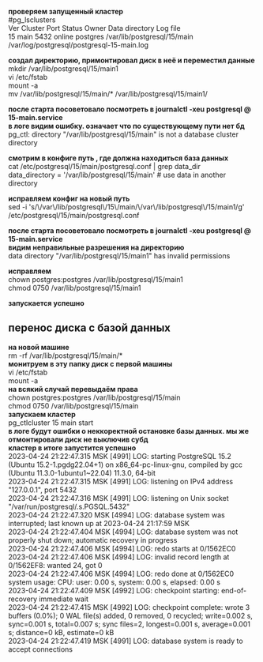 **проверяем запущенный кластер**  
#pg_lsclusters  
Ver Cluster Port Status Owner    Data directory              Log file  
15  main    5432 online postgres /var/lib/postgresql/15/main /var/log/postgresql/postgresql-15-main.log  


**создал директорию, примонтировал диск в неё и переместил данные**  
mkdir /var/lib/postgresql/15/main1  
vi /etc/fstab  
mount -a  
mv /var/lib/postgresql/15/main/* /var/lib/postgresql/15/main1/  
 
**после старта посоветовало посмотреть  в journalctl -xeu postgresql @ 15-main.service**  
**в логе видим ошибку. означает что по существующему пути нет бд**  
pg_ctl: directory "/var/lib/postgresql/15/main" is not a database cluster directory  

**смотрим в конфиге путь , где должна находиться база данных**  
cat /etc/postgresql/15/main/postgresql.conf | grep data_dir  
data_directory = '/var/lib/postgresql/15/main'          # use data in another directory  

**исправляем конфиг на новый путь**  
sed -i 's/\\/var\\/lib\/postgresql\\/15\\/main/\\/var\\/lib\/postgresql\\/15\/main1/g' /etc/postgresql/15/main/postgresql.conf  

**после старта посоветовало посмотреть  в journalctl -xeu postgresql @ 15-main.service**  
**видим неправильные разрешения на директорию**  
data directory "/var/lib/postgresql/15/main1" has invalid permissions  

**исправляем**  
chown postgres:postgres /var/lib/postgresql/15/main1  
chmod 0750 /var/lib/postgresql/15/main1  

**запускается успешно**  


## **перенос диска с базой данных**  
**на новой машине**  
rm -rf /var/lib/postgresql/15/main/*  
**монитруем в эту папку диск с первой машины**  
vi /etc/fstab  
mount -a  
**на всякий случай перевыдаём права**  
chown postgres:postgres /var/lib/postgresql/15/main  
chmod 0750 /var/lib/postgresql/15/main  
**запускаем кластер**  
pg_ctlcluster 15 main start  
**в логе будут ошибки о неккоректной остановке базы данных. мы же отмонтировали диск не выключив субд**  
**кластер в итоге запустится успешно**  
2023-04-24 21:22:47.315 MSK [4991] LOG:  starting PostgreSQL 15.2 (Ubuntu 15.2-1.pgdg22.04+1) on x86_64-pc-linux-gnu, compiled by gcc (Ubuntu 11.3.0-1ubuntu1~22.04) 11.3.0, 64-bit  
2023-04-24 21:22:47.315 MSK [4991] LOG:  listening on IPv4 address "127.0.0.1", port 5432  
2023-04-24 21:22:47.316 MSK [4991] LOG:  listening on Unix socket "/var/run/postgresql/.s.PGSQL.5432"  
2023-04-24 21:22:47.320 MSK [4994] LOG:  database system was interrupted; last known up at 2023-04-24 21:17:59 MSK  
2023-04-24 21:22:47.404 MSK [4994] LOG:  database system was not properly shut down; automatic recovery in progress  
2023-04-24 21:22:47.406 MSK [4994] LOG:  redo starts at 0/1562EC0  
2023-04-24 21:22:47.406 MSK [4994] LOG:  invalid record length at 0/1562EF8: wanted 24, got 0  
2023-04-24 21:22:47.406 MSK [4994] LOG:  redo done at 0/1562EC0 system usage: CPU: user: 0.00 s, system: 0.00 s, elapsed: 0.00 s  
2023-04-24 21:22:47.409 MSK [4992] LOG:  checkpoint starting: end-of-recovery immediate wait  
2023-04-24 21:22:47.415 MSK [4992] LOG:  checkpoint complete: wrote 3 buffers (0.0%); 0 WAL file(s) added, 0 removed, 0 recycled; write=0.002 s, sync=0.001 s, total=0.007 s; sync files=2, longest=0.001 s, average=0.001 s; distance=0 kB, estimate=0 kB  
2023-04-24 21:22:47.419 MSK [4991] LOG:  database system is ready to accept connections  
